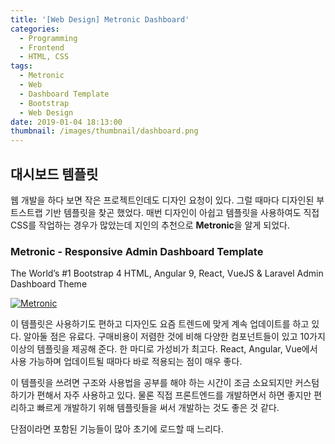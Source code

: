 ```yaml
---
title: '[Web Design] Metronic Dashboard'
categories:
  - Programming
  - Frontend
  - HTML, CSS
tags:
  - Metronic
  - Web
  - Dashboard Template
  - Bootstrap
  - Web Design
date: 2019-01-04 18:13:00
thumbnail: /images/thumbnail/dashboard.png
---
```


## 대시보드 템플릿

웹 개발을 하다 보면 작은 프로젝트인데도 디자인 요청이 있다. 그럴 때마다 디자인된 부트스트랩 기반 템플릿을 찾곤 했었다. 매번 디자인이 아쉽고 템플릿을 사용하여도 직접 CSS를 작업하는 경우가 많았는데 지인의 추천으로 **Metronic**을 알게 되었다.

### Metronic - Responsive Admin Dashboard Template

The World’s #1 Bootstrap 4 HTML, Angular 9, React, VueJS & Laravel Admin Dashboard Theme

[![Metronic](/images/metronic.png)](https://keenthemes.com/metronic/)

이 템플릿은 사용하기도 편하고 디자인도 요즘 트렌드에 맞게 계속 업데이트를 하고 있다. 알아둘 점은 유료다. 구매비용이 저렴한 것에 비해 다양한 컴포넌트들이 있고 10가지 이상의 템플릿을 제공해 준다. 한 마디로 가성비가 최고다. React, Angular, Vue에서 사용 가능하며 업데이트될 때마다 바로 적용되는 점이 매우 좋다.

이 템플릿을 쓰려면 구조와 사용법을 공부를 해야 하는 시간이 조금 소요되지만 커스텀하기가 편해서 자주 사용하고 있다. 물론 직접 프론트엔드를 개발하면서 하면 좋지만 편리하고 빠르게 개발하기 위해 템플릿들을 써서 개발하는 것도 좋은 것 같다.

단점이라면 포함된 기능들이 많아 초기에 로드할 때 느리다.
